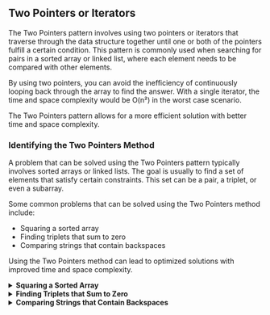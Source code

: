## Two Pointers or Iterators

The Two Pointers pattern involves using two pointers or iterators that traverse through the data structure together until one or both of the pointers fulfill a certain condition. This pattern is commonly used when searching for pairs in a sorted array or linked list, where each element needs to be compared with other elements.

By using two pointers, you can avoid the inefficiency of continuously looping back through the array to find the answer. With a single iterator, the time and space complexity would be O(n²) in the worst case scenario.

The Two Pointers pattern allows for a more efficient solution with better time and space complexity.

### Identifying the Two Pointers Method

A problem that can be solved using the Two Pointers pattern typically involves sorted arrays or linked lists. The goal is usually to find a set of elements that satisfy certain constraints. This set can be a pair, a triplet, or even a subarray.

Some common problems that can be solved using the Two Pointers method include:

- Squaring a sorted array
- Finding triplets that sum to zero
- Comparing strings that contain backspaces

Using the Two Pointers method can lead to optimized solutions with improved time and space complexity.

<details>
<summary><strong>Squaring a Sorted Array</strong></summary>

Given a sorted array of integers, the task is to square each element of the array and return the new sorted array. The Two Pointers method can be applied to solve this problem more efficiently.

```javascript
/**
 * Squaring a Sorted Array
 * @param {number[]} nums - Sorted array of integers
 * @returns {number[]} - New sorted array with squared elements
 */
const squareSortedArray = function(nums) {
  const n = nums.length;   // Get the length of the input array
  let left = 0;   // Initialize the left pointer
  let right = n - 1;   // Initialize the right pointer
  let result = Array(n);   // Array to store the squared elements

  // Iterate from the end of the result array
  for (let i = n - 1; i >= 0; i--) {

    const leftSquare = nums[left] ** 2;   // Square the element at the left pointer
    const rightSquare = nums[right] ** 2;   // Square the element at the right pointer

    // Compare the squared elements and assign the larger value to the result array
    if (leftSquare > rightSquare) {
      result[i] = leftSquare;   // Assign the left squared element to the result array
      left++;   // Move the left pointer to the right
    } else {
      result[i] = rightSquare;   // Assign the right squared element to the result array
      right--;   // Move the right pointer to the left
    }
  }

  return result;   // Return the array with the squared elements
};

// Test the function
const sortedArray = [-4, -2, -1, 0, 3, 5, 7];
const squaredArray = squareSortedArray(sortedArray);
console.log(squaredArray);  // Output: [0, 1, 4, 9, 16, 25, 49]
```

The `squareSortedArray` function squares each element of the given sorted array using two pointers (`left` and `right`). The pointers move from opposite ends of the array towards the middle, comparing the squares of the elements and storing them in the `result` array in descending order.

By utilizing the Two Pointers pattern, the function achieves a time complexity of O(n) and a space complexity of O(n), where `n` is the length of the input array.

</details>

<details>
<summary><strong>Finding Triplets that Sum to Zero</strong></summary>

Given an array of integers, you need to find all unique triplets in the array that sum up to zero.

```javascript
/**
 * Finding Triplets that Sum to Zero
 * @param {number[]} nums - Array of integers
 * @returns {number[][]} - Array of unique triplets that sum up to zero
 */
const threeSum = function(nums) {
  const result = [];   // Array to store the triplets
  const n = nums.length;   // Length of the input array
  nums.sort((a, b) => a - b);   // Sort the input array in ascending order

  // Iterate through the array, skipping the last two elements as we need at least three elements to form a triplet
  for (let i = 0; i < n - 2; i++) {

    // Skip the current iteration if the current number is equal to the previous number to avoid duplicates
    if (i > 0 && nums[i] === nums[i - 1]) {
      continue;
    }

    let left = i + 1;   // Pointer for the element to the right of the current number
    let right = n - 1;   // Pointer for the element at the end of the array

    // Move the left and right pointers towards each other
    while (left < right) {
      const sum = nums[i] + nums[left] + nums[right];   // Calculate the sum of the three elements

      // If the sum is zero, we found a triplet that adds up to zero
      if (sum === 0) {
        result.push([nums[i], nums[left], nums[right]]);   // Add the triplet to the result array

        // Skip the elements with the same value to avoid duplicates in the result
        while (left < right && nums[left] === nums[left + 1]) {
          left++;
        }

         // Skip the elements with the same value to avoid duplicates in the result
        while (left < right && nums[right] === nums[right - 1]) {
          right--;
        }

        left++;   // Move the left pointer to the right
        right--;   // Move the right pointer to the left
      }

      // If the sum is less than zero, we need a larger element, so we move the left pointer to the right
      else if (sum < 0) {
        left++;
      }

      // If the sum is greater than zero, we need a smaller element, so we move the right pointer to the left
      else {
        right--;
      }
    }
  }

  return result;   // Return the array of triplets with a sum of 0
};


// Test the function
const nums = [-1, 0, 1, 2, -1, -4];
const triplets = threeSum(nums);
console.log(triplets);  // Output: [[-1, -1, 2], [-1, 0, 1]]
```


The `threeSum` function finds unique triplets in the given array `nums` that sum up to zero. It utilizes the Two Pointers pattern to efficiently search for the triplets. The function starts with a sorted array, and with each iteration, it moves two pointers (`left` and `right`) towards the center until it finds a triplet that sums up to zero.
</details>

<details>
<summary><strong>Comparing Strings that Contain Backspaces</strong></summary>


Given two strings `S` and `T`, you need to compare them after processing any backspaces. A backspace character "#" means to remove the previous character.

```javascript
/**
 * Comparing Strings that Contain Backspaces
 * @param {string} S - The first string
 * @param {string} T - The second string
 * @returns {boolean} - True if the strings are equal after processing backspaces, False otherwise
 */
const backspaceCompare = function(S, T) {
  function processString(str) {
    const result = [];

    for (const char of str) {
      if (char === "#") {
        result.pop(); // Remove the last element from the result array if the character is a backspace
      } else {
        result.push(char); // Push the character into the result array if it is not a backspace
      }
    }
    return result.join("");   // Join the characters in the array to form the final processed string
  }

  const processedS = processString(S);   // Process the string S
  const processedT = processString(T);   // Process the string T

  return processedS === processedT;   // Compare the processed strings for equality
};

// Test the function
const S = "ab#c";
const T = "ad#c";
console.log(backspaceCompare(S, T));  // Output: true

const X = "ab##";
const Y = "c#d#";
console.log(backspaceCompare(X, Y));  // Output: true

const P = "a##c";
const Q = "#a#c";
console.log(backspaceCompare(P, Q));  // Output: true

const M = "a#c";
const N = "b";
console.log(backspaceCompare(M, N));  // Output: false
```

The `backspaceCompare` function compares two strings `S` and `T` after processing backspaces. It iterates through each string, processes the backspaces, and stores the resulting strings. Finally, it compares the processed strings to determine if they are equal.
</details>
